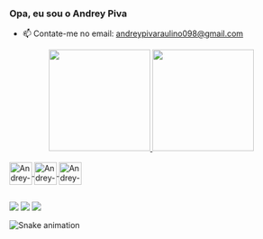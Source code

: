 ### Opa, eu sou o Andrey Piva

- 📫 Contate-me no email: andreypivaraulino098@gmail.com

<div align="center">
  <a href="https://github.com/Andreypiva">
  <img height="180em" src="https://github-readme-stats.vercel.app/api?username=Andreypiva&show_icons=true&theme=dark&include_all_commits=true&count_private=true"/>
  <img height="180em" src="https://github-readme-stats.vercel.app/api/top-langs/?username=Andreypiva&layout=compact&langs_count=7&theme=dark"/>
</div>
  
 <div style="display: inline_block"><br>
  <img align="center" alt="Andrey-HTML" height="40" width="40" src="https://cdn.jsdelivr.net/gh/devicons/devicon/icons/html5/html5-original.svg">
  <img align="center" alt="Andrey-CSS" height="40" width="40" src="https://cdn.jsdelivr.net/gh/devicons/devicon/icons/css3/css3-original.svg">
  <img align="center" alt="Andrey-Java" height="40" width="40" src="https://cdn.jsdelivr.net/gh/devicons/devicon/icons/java/java-original.svg">
</div>
  
  ##

  <div>
   <a href="https://www.linkedin.com/in/andrey-piva-raulino-6202bb1b3/" target="_blank"><img src="https://img.shields.io/badge/-LinkedIn-%230077B5?style=for-the-badge&logo=linkedin&logoColor=white" target="_blank"></a> 
   <a href = "mailto:andreypivaraulino098@gmail.com"><img src="https://img.shields.io/badge/-Gmail-%23333?style=for-the-badge&logo=gmail&logoColor=white" target="_blank"></a>
    <a href="https://www.instagram.com/piva.xz/" target="_blank"><img src="https://img.shields.io/badge/-Instagram-%23E4405F?style=for-the-badge&logo=instagram&logoColor=white" target="_blank"></a>
    
   ![Snake animation](https://github.com/rafaballerini/Andreypiva/blob/output/github-contribution-grid-snake.svg)
</div>
  
